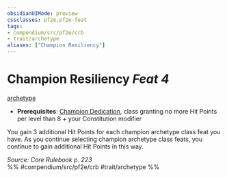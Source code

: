 ```yaml
---
obsidianUIMode: preview
cssclasses: pf2e,pf2e-feat
tags:
- compendium/src/pf2e/crb
- trait/archetype
aliases: ["Champion Resiliency"]
---
```

# Champion Resiliency  *Feat 4*  
[archetype](rules/traits/archetype.md "Archetype Feat Trait")  

- **Prerequisites**: [Champion Dedication](compendium/feats/champion-dedication.md), class granting no more Hit Points per level than 8 + your Constitution modifier

You gain 3 additional Hit Points for each champion archetype class feat you have. As you continue selecting champion archetype class feats, you continue to gain additional Hit Points in this way.

*Source: Core Rulebook p. 223*  
%% #compendium/src/pf2e/crb #trait/archetype %%